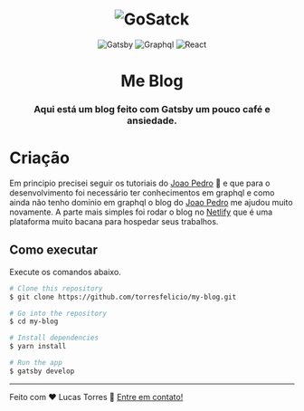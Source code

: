 
<h1 align="center">
    <img alt="GoSatck" src="https://img.icons8.com/clouds/200/000000/react.png" />
    <br>
</h1>

<p align="center">
  <img alt="Gatsby" src="https://img.shields.io/badge/gatsby-100%25-blue">
  
  <img alt="Graphql" src="https://img.shields.io/badge/graphql-100%25-brightgreen">
  
  <img alt="React" src="https://img.shields.io/badge/react-100%25-brightgreen">
</p>

<h1 align="center">
  Me Blog
</h1>

<h3 align="center">
  Aqui está um blog feito com Gatsby um pouco café e ansiedade.
</h3>

# Criação
Em principio precisei seguir os tutoriais do [Joao Pedro](www.joaopedro.cc) 💜 e que para o desenvolvimento foi necessário ter conhecimentos em graphql e como ainda não tenho domínio em graphql o blog do [Joao Pedro](www.joaopedro.cc) me ajudou muito novamente. A parte mais simples foi rodar o blog no [Netlify](https://www.netlify.com/) 
que é uma plataforma muito bacana para hospedar seus trabalhos.


## Como executar

Execute os comandos abaixo.

```bash
# Clone this repository
$ git clone https://github.com/torresfelicio/my-blog.git

# Go into the repository
$ cd my-blog

# Install dependencies
$ yarn install

# Run the app
$ gatsby develop
```

---


Feito com ♥ Lucas Torres :wave: [Entre em contato!](https://www.linkedin.com/in/torresfelicio/)